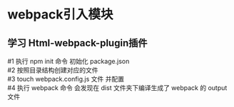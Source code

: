 webpack引入模块
====================================
学习 Html-webpack-plugin插件 
------------------------------------


#1 执行 npm init 命令  初始化 package.json <br />
#2 按照目录结构创建对应的文件  <br />
#3 touch webpack.config.js 文件 并配置  <br />
#4 执行 webpack 命令  会发现在 dist 文件夹下编译生成了 webpack 的 output 文件
